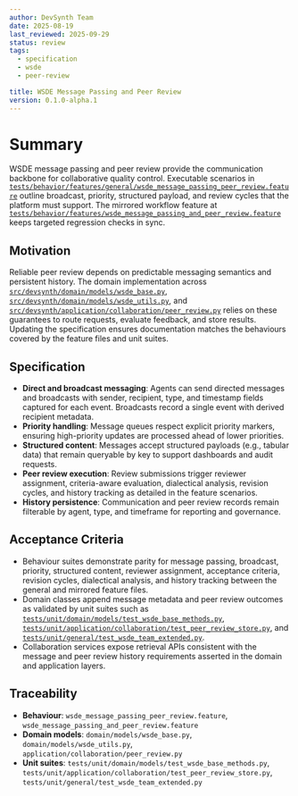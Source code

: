 ```yaml
---
author: DevSynth Team
date: 2025-08-19
last_reviewed: 2025-09-29
status: review
tags:
  - specification
  - wsde
  - peer-review

title: WSDE Message Passing and Peer Review
version: 0.1.0-alpha.1
---
```


# Summary

WSDE message passing and peer review provide the communication backbone for
collaborative quality control. Executable scenarios in
[`tests/behavior/features/general/wsde_message_passing_peer_review.feature`](../../tests/behavior/features/general/wsde_message_passing_peer_review.feature)
outline broadcast, priority, structured payload, and review cycles that the
platform must support. The mirrored workflow feature at
[`tests/behavior/features/wsde_message_passing_and_peer_review.feature`](../../tests/behavior/features/wsde_message_passing_and_peer_review.feature)
keeps targeted regression checks in sync.

## Motivation

Reliable peer review depends on predictable messaging semantics and persistent
history. The domain implementation across
[`src/devsynth/domain/models/wsde_base.py`](../../src/devsynth/domain/models/wsde_base.py),
[`src/devsynth/domain/models/wsde_utils.py`](../../src/devsynth/domain/models/wsde_utils.py),
and
[`src/devsynth/application/collaboration/peer_review.py`](../../src/devsynth/application/collaboration/peer_review.py)
relies on these guarantees to route requests, evaluate feedback, and store
results. Updating the specification ensures documentation matches the behaviours
covered by the feature files and unit suites.

## Specification

- **Direct and broadcast messaging**: Agents can send directed messages and
  broadcasts with sender, recipient, type, and timestamp fields captured for each
  event. Broadcasts record a single event with derived recipient metadata.
- **Priority handling**: Message queues respect explicit priority markers,
  ensuring high-priority updates are processed ahead of lower priorities.
- **Structured content**: Messages accept structured payloads (e.g., tabular
  data) that remain queryable by key to support dashboards and audit requests.
- **Peer review execution**: Review submissions trigger reviewer assignment,
  criteria-aware evaluation, dialectical analysis, revision cycles, and history
  tracking as detailed in the feature scenarios.
- **History persistence**: Communication and peer review records remain
  filterable by agent, type, and timeframe for reporting and governance.

## Acceptance Criteria

- Behaviour suites demonstrate parity for message passing, broadcast, priority,
  structured content, reviewer assignment, acceptance criteria, revision cycles,
  dialectical analysis, and history tracking between the general and mirrored
  feature files.
- Domain classes append message metadata and peer review outcomes as validated by
  unit suites such as
  [`tests/unit/domain/models/test_wsde_base_methods.py`](../../tests/unit/domain/models/test_wsde_base_methods.py),
  [`tests/unit/application/collaboration/test_peer_review_store.py`](../../tests/unit/application/collaboration/test_peer_review_store.py),
  and
  [`tests/unit/general/test_wsde_team_extended.py`](../../tests/unit/general/test_wsde_team_extended.py).
- Collaboration services expose retrieval APIs consistent with the message and
  peer review history requirements asserted in the domain and application layers.

## Traceability

- **Behaviour**: `wsde_message_passing_peer_review.feature`,
  `wsde_message_passing_and_peer_review.feature`
- **Domain models**: `domain/models/wsde_base.py`, `domain/models/wsde_utils.py`,
  `application/collaboration/peer_review.py`
- **Unit suites**: `tests/unit/domain/models/test_wsde_base_methods.py`,
  `tests/unit/application/collaboration/test_peer_review_store.py`,
  `tests/unit/general/test_wsde_team_extended.py`
